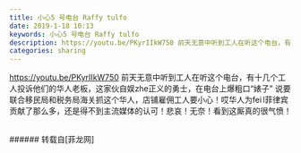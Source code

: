```yaml
---
title: 小心5 号电台 Raffy tulfo
date: 2019-1-18 10:13
keywords: 小心5 号电台 Raffy tulfo
description: https://youtu.be/PKyrIIkW750 前天无意中听到工人在听这个电台，有十几个工人投诉他们的华人老板，这家伙自娱zhe正义的勇士，在电台上爆粗口“婊子” 说要联合移民局和税务局海关抓这个华人，店铺雇佣工人要小心！哎华人为fei l菲律宾贡献了那么多，还是得不到主流媒体的认可！悲哀！无奈！看到这厮真的很气愤！
categories: sharing
---
```

<td class="t_f" id="postmessage_2728754">

<a href="https://youtu.be/PKyrIIkW750" target="_blank">https://youtu.be/PKyrIIkW750</a> 前天无意中听到工人在听这个电台，有十几个工人投诉他们的华人老板，这家伙自娱zhe正义的勇士，在电台上爆粗口“婊子” 说要联合移民局和税务局海关抓这个华人，店铺雇佣工人要小心！哎华人为fei l菲律宾贡献了那么多，还是得不到主流媒体的认可！悲哀！无奈！看到这厮真的很气愤！<br/>
<img alt="" border="0" class="zoom" data-cf-modified-7810317778b17e3f7c7df4e2-="" file="http://www.flw.ph/data/appbyme/upload/image/201901/18/SMfZxRNHvuAD.jpg" id="aimg_RB7My" lazyloadthumb="1" onclick="" onmouseover="" src="http://www.flw.ph/data/appbyme/upload/image/201901/18/SMfZxRNHvuAD.jpg"/><br/>
<br/>
</td>
###### 转载自[菲龙网]